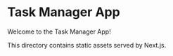 # Task Manager App

Welcome to the Task Manager App!

This directory contains static assets served by Next.js.